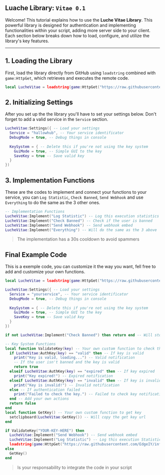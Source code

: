 ## Luache Library: `Vitae 0.1`

Welcome! This tutorial explains how to use the **Luche Vitae Library**. This powerful library is designed for authentication and implementing functionalities within your script, adding more server side to your client. Each section below breaks down how to load, configure, and utilize the library's key features.

---

## 1. Loading the Library

First, load the library directly from GitHub using `loadstring` combined with `game:HttpGet`, which retrieves and executes the remote code.

```lua
local LucheVitae = loadstring(game:HttpGet("https://raw.githubusercontent.com/Moligrafi001/Luche-Vitae/refs/heads/main/Auth.lua"))() -- Load the Library
```

## 2. Initializing Settings

After you set up the the library you'll have to set your settings below. Don't forget to add a valid service in the `Service` section.

```lua
LucheVitae:Settings({ -- Load your settings
  Service = "hallowhub", -- Your service identificator
  DebugMode = true, -- Debug things in console
  
  KeySystem = { -- Delete this if you're not using the key system
    GuiMode = true, -- Simple GUI to the key
    SaveKey = true -- Save valid key
  }
})
```

## 3. Implementation Functions

These are the codes to implement and connect your functions to your service, you can `Log Statistic`, `Check Banned`, `Send Webhook` and use `Everything` to do the same as the 3 other ones.

```lua
-- Implementation Functions
LucheVitae:Implement("Log Statistic") -- Log this execution statistics
LucheVitae:Implement("Check Banned") -- Check if the user is banned
LucheVitae:Implement("Send Webhook") -- Send webhook embed
LucheVitae:Implement("Everything") -- Will do the same as the 3 above
```

> The implementation has a 30s cooldown to avoid spammers

## Final Example Code

This is a exemple code, you can customize it the way you want, fell free to add and customize your own functions.

```lua
local LucheVitae = loadstring(game:HttpGet("https://raw.githubusercontent.com/Moligrafi001/Luche-Vitae/refs/heads/main/Source/Library.lua"))() -- Load the Library

LucheVitae:Settings({ -- Load your settings
  Service = "yourservice", -- Your service identificator
  DebugMode = true, -- Debug things in console
  
  KeySystem = { -- Delete this if you're not using the key system
    GuiMode = true, -- Simple GUI to the key
    SaveKey = true -- Save valid key
  }
})

if not LucheVitae:Implement("Check Banned") then return end -- Will stop the script if the user is banned

-- Key System Functions
local function ValidateKey(key) -- Your own custom function to check the key
  if LucheVitae:AuthKey(key) == "valid" then -- If key is valid
    print("Key is valid, loading...") -- Valid notification
    -- If the user isn't banned and the key is valid
    return true
  elseif LucheVitae:AuthKey(key) == "expired" then -- If key expired
    print("Key expired!") -- Expired notification
  elseif LucheVitae:AuthKey(key) == "invalid" then -- If key is invalid
    print("Key is invalid!") -- Invalid notification
  else -- If authentication failed
    print("Failed to check the key.") -- Failed to check key notification
  end -- Add your own actions
  return false
end
local function GetKey() -- Your own custom function to get key
  setclipboard(LucheVitae:GetKey()) -- Will copy the get key url
end

if ValidateKey("YOUR-KEY-HERE") then
  LucheVitae:Implement("Send Webhook") -- Send webhook embed
  LucheVitae:Implement("Log Statistic") -- Log this execution Statistic
  loadstring(game:HttpGet("https://raw.githubusercontent.com/EdgeIY/infiniteyield/master/source"))() -- Will execute infiniteyield
else
  GetKey()
end
```

> Is your responsability to integrate the code in your script
